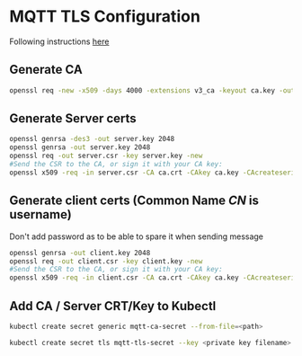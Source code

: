 # MQTT TLS Configuration

Following instructions [here](https://mosquitto.org/man/mosquitto-tls-7.html)

## Generate CA
```sh
openssl req -new -x509 -days 4000 -extensions v3_ca -keyout ca.key -out ca.crt
```

## Generate Server certs
```sh
openssl genrsa -des3 -out server.key 2048
openssl genrsa -out server.key 2048
openssl req -out server.csr -key server.key -new
#Send the CSR to the CA, or sign it with your CA key:
openssl x509 -req -in server.csr -CA ca.crt -CAkey ca.key -CAcreateserial -out server.crt -days 4000
```

## Generate client certs (Common Name *CN* is username)

Don't add password as to be able to spare it when sending message
```sh
openssl genrsa -out client.key 2048 
openssl req -out client.csr -key client.key -new
#Send the CSR to the CA, or sign it with your CA key:
openssl x509 -req -in client.csr -CA ca.crt -CAkey ca.key -CAcreateserial -out client.crt -days 4000
```

## Add CA / Server CRT/Key to Kubectl

```sh
kubectl create secret generic mqtt-ca-secret --from-file=<path>

kubectl create secret tls mqtt-tls-secret --key <private key filename> --cert <certificate filename>
```
